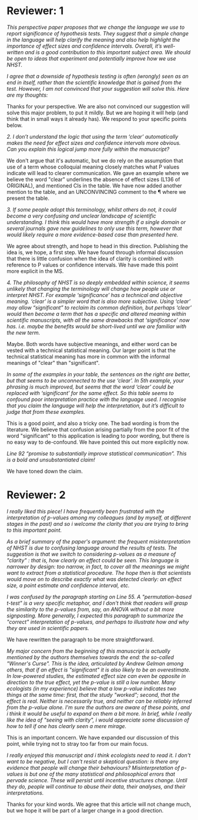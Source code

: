
Reviewer: 1
===========

_This perspective paper proposes that we change the language we use to report significance of hypothesis tests. They suggest that a simple change in the language will help clarify the meaning and also help highlight the importance of effect sizes and confidence intervals. Overall, it’s well-written and is a good contribution to this important subject area. We should be open to ideas that experiment and potentially improve how we use NHST._

_I agree that a downside of hypothesis testing is often (wrongly) seen as an end in itself, rather than the scientific knowledge that is gained from the test. However, I am not convinced that your suggestion will solve this. Here are my thoughts:_

Thanks for your perspective. We are also not convinced our suggestion will solve this major problem, to put it mildly. But we are hoping it will help (and think that in small ways it already has). We respond to your specific points below.

_2. I don’t understand the logic that using the term ‘clear’ automatically makes the need for effect sizes and confidence intervals more obvious. Can you explain this logical jump more fully within the manuscript?_

We don't argue that it's automatic, but we do rely on the assumption that use of a term whose colloquial meaning closely matches what P values indicate will lead to clearer communication. We gave an example where we believe the word "clear" underlines the absence of effect sizes (L136 of ORIGINAL), and mentioned CIs in the table. We have now added another mention to the table, and an UNCONVINCING comment to the ¶ where we present the table.

_3. If some people adopt this terminology, whilst others do not, it could become a very confusing and unclear landscape of scientific understanding. I think this would have more strength if a single domain or several journals gave new guidelines to only use this term, however that would likely require a more evidence-based case than presented here._

We agree about strength, and hope to head in this direction. Publishing the idea is, we hope, a first step. We have found through informal discussion that there is little confusion when the idea of clarity is combined with reference to P values or confidence intervals. We have made this point more explicit in the MS. 

_4. The philosophy of NHST is so deeply embedded within science, it seems unlikely that changing the terminology will change how people use or interpret NHST. For example ‘significance’ has a technical and objective meaning. ‘clear’ is a simpler word that is also more subjective. Using ‘clear’ may allow “significant” to reclaim its common definition, but perhaps ‘clear’ would then become a term that has a specific and altered meaning within scientific manuscripts, with all the same drawbacks that ‘significance’ now has. i.e. maybe the benefits would be short-lived until we are familiar with the new term._

Maybe. Both words have subjective meanings, and either word can be vested with a technical statistical meaning. Our larger point is that the technical statistical meaning has more in common with the informal meanings of "clear" than "significant".

_In some of the examples in your table, the sentences on the right are better, but that seems to be unconnected to the use ‘clear’. In 5th example, your phrasing is much improved, but seems that the word ‘clear’ could be replaced with ‘significant’ for the same effect. So this table seems to confound poor interpretation practice with the language used. I recognise that you claim the language will help the interpretation, but it’s difficult to judge that from these examples._

This is a good point, and also a tricky one. The bad wording is from the literature. We believe that confusion arising partially from the poor fit of the word "significant" to this application is leading to poor wording, but there is no easy way to de-confound. We have pointed this out more explicitly now. 

_Line 92 “promise to substantially improve statistical communication”. This is a bold and unsubstantiated claim!_

We have toned down the claim. 

Reviewer: 2
===========

_I really liked this piece! I have frequently been frustrated with the interpretation of p-values among my colleagues (and by myself, at different stages in the past) and so i welcome the clarity that you are trying to bring to this important point._

_As a brief summary of the paper's argument: the frequent misinterpretation of NHST is due to confusing language around the results of tests. The suggestion is that we switch to considering p-values as a measure of "clarity" : that is, how clearly an effect could be seen. This language is narrower by design: too narrow, in fact, to cover all the meanings we might want to extract from a statistical procedure. The hope then is that scientists would move on to describe exactly *what* was detected clearly: an effect size, a point estimate and confidence interval, etc._

_I was confused by the paragraph starting on Line 55. A "permutation-based t-test" is a very specific metaphor, and I don't think that readers will grasp the similarity to the p-values from, say, an ANOVA without a bit more signposting.  More generally, I expected this paragraph to summarize the "correct" interpretation of p-values, and perhaps to illustrate how and why they are used in scientific papers._

We have rewritten the paragraph to be more straightforward.

_My major concern from the beginning of this manuscript is actually mentioned by the authors themselves towards the end: the so-called "Winner's Curse". This is the idea, articulated by Andrew Gelman among others, that if an effect is "significant" it is also likely to be an overestimate. In low-powered studies, the estimated effect size can even be opposite in direction to the true effect, yet the p-value is still a low number.  Many ecologists (in my experience) believe that a low p-value indicates two things at the same time: first, that the study "worked"; second, that the effect is real. Neither is necessarily true, and neither can be reliably inferred from the p-value alone. I'm sure the authors are aware of these points, and i think it would be useful to expand on them a bit more. In brief, while I really like the idea of "seeing with clarity", i would appreciate some discussion of how to tell if one has clearly seen a mere mirage._

This is an important concern. We have expanded our discussion of this point, while trying not to stray too far from our main focus. 

_I really enjoyed this manuscript and i think ecologists need to read it. I don't want to be negative, but I can't resist a skeptical question: is there any evidence that people will change their behaviours? Misinterpretation of p-values is but one of the many statistical and philosophical errors that pervade science. These will persist until incentive structures change. Until they do, people will continue to abuse their data, their analyses, and their interpretations._

Thanks for your kind words. We agree that this article will not change much, but we hope it will be part of a larger change in a good direction.
